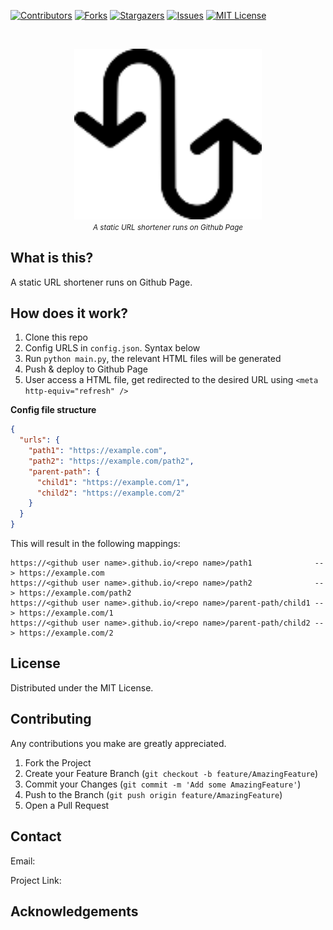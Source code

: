 [![Contributors][contributors-shield]][contributors-url]
[![Forks][forks-shield]][forks-url]
[![Stargazers][stars-shield]][stars-url]
[![Issues][issues-shield]][issues-url]
[![MIT License][license-shield]][license-url]

<!-- PROJECT LOGO -->
<br />
<p align="center">
    <img src="logo.png" alt="logo" width="300">
    <br/>
    <small><i>A static URL shortener runs on Github Page</i></small>
    <br/>
</p>


## What is this?

A static URL shortener runs on Github Page.

## How does it work?

1. Clone this repo
2. Config URLS in `config.json`. Syntax below
3. Run `python main.py`, the relevant HTML files will be generated
4. Push & deploy to Github Page
5. User access a HTML file, get redirected to the desired URL using `<meta http-equiv="refresh" />`

**Config file structure**

```json
{
  "urls": {
    "path1": "https://example.com",
    "path2": "https://example.com/path2",
    "parent-path": {
      "child1": "https://example.com/1",
      "child2": "https://example.com/2"
    }
  }
}
```

This will result in the following mappings:
```
https://<github user name>.github.io/<repo name>/path1              --> https://example.com
https://<github user name>.github.io/<repo name>/path2              --> https://example.com/path2
https://<github user name>.github.io/<repo name>/parent-path/child1 --> https://example.com/1
https://<github user name>.github.io/<repo name>/parent-path/child2 --> https://example.com/2

```


<!-- LICENSE -->
## License

Distributed under the MIT License.

<!-- CONTRIBUTING -->
## Contributing

Any contributions you make are greatly appreciated.

1. Fork the Project
2. Create your Feature Branch (`git checkout -b feature/AmazingFeature`)
3. Commit your Changes (`git commit -m 'Add some AmazingFeature'`)
4. Push to the Branch (`git push origin feature/AmazingFeature`)
5. Open a Pull Request


<!-- CONTACT -->
## Contact

Email:

Project Link: 


<!-- ACKNOWLEDGEMENTS -->
## Acknowledgements


<!-- MARKDOWN LINKS & IMAGES -->
<!-- https://www.markdownguide.org/basic-syntax/#reference-style-links -->
[contributors-shield]: https://img.shields.io/github/contributors/dthung1602/r.svg?style=flat-square
[contributors-url]: https://github.com/dthung1602/r/graphs/contributors
[forks-shield]: https://img.shields.io/github/forks/dthung1602/r.svg?style=flat-square
[forks-url]: https://github.com/dthung1602/r/network/members
[stars-shield]: https://img.shields.io/github/stars/dthung1602/r.svg?style=flat-square
[stars-url]: https://github.com/dthung1602/r/stargazers
[issues-shield]: https://img.shields.io/github/issues/dthung1602/r.svg?style=flat-square
[issues-url]: https://github.com/dthung1602/r/issues
[license-shield]: https://img.shields.io/github/license/dthung1602/r.svg?style=flat-square
[license-url]: https://github.com/dthung1602/r/blob/master/LICENSE
